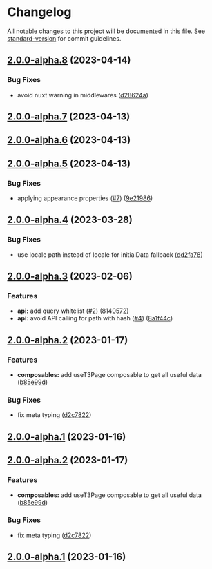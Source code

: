# Changelog

All notable changes to this project will be documented in this file. See [standard-version](https://github.com/conventional-changelog/standard-version) for commit guidelines.

## [2.0.0-alpha.8](https://git.macopedia.pl:59184/t3headless/nuxt-typo3/compare/v2.0.0-alpha.7...v2.0.0-alpha.8) (2023-04-14)


### Bug Fixes

* avoid nuxt warning in middlewares ([d28624a](https://git.macopedia.pl:59184/t3headless/nuxt-typo3/commit/d28624a37795d84dfbac1c6908aa1d591ebd778d))

## [2.0.0-alpha.7](https://git.macopedia.pl:59184/t3headless/nuxt-typo3/compare/v2.0.0-alpha.6...v2.0.0-alpha.7) (2023-04-13)

## [2.0.0-alpha.6](https://git.macopedia.pl:59184/t3headless/nuxt-typo3/compare/v2.0.0-alpha.5...v2.0.0-alpha.6) (2023-04-13)

## [2.0.0-alpha.5](https://git.macopedia.pl:59184/t3headless/nuxt-typo3/compare/v2.0.0-alpha.4...v2.0.0-alpha.5) (2023-04-13)


### Bug Fixes

* applying appearance properties ([#7](https://git.macopedia.pl:59184/t3headless/nuxt-typo3/issues/7)) ([9e21986](https://git.macopedia.pl:59184/t3headless/nuxt-typo3/commit/9e219861ef8da86943d95976271ba57047493aeb))

## [2.0.0-alpha.4](https://git.macopedia.pl:59184/t3headless/nuxt-typo3/compare/v2.0.0-alpha.3...v2.0.0-alpha.4) (2023-03-28)


### Bug Fixes

* use locale path instead of locale for initialData fallback ([dd2fa78](https://git.macopedia.pl:59184/t3headless/nuxt-typo3/commit/dd2fa7826435c932001460304c88e570d1ef7b18))

## [2.0.0-alpha.3](https://git.macopedia.pl:59184/t3headless/nuxt-typo3/compare/v2.0.0-alpha.2...v2.0.0-alpha.3) (2023-02-06)


### Features

* **api:** add query whitelist ([#2](https://git.macopedia.pl:59184/t3headless/nuxt-typo3/issues/2)) ([8140572](https://git.macopedia.pl:59184/t3headless/nuxt-typo3/commit/81405722d476133b40720b37acd67aa9ef665e3f))
* **api:** avoid API calling for path with hash ([#4](https://git.macopedia.pl:59184/t3headless/nuxt-typo3/issues/4)) ([8a1f44c](https://git.macopedia.pl:59184/t3headless/nuxt-typo3/commit/8a1f44cedee0470061fb29d006c130a63d995be6))

## [2.0.0-alpha.2](https://git.macopedia.pl:59184/t3headless/nuxt-typo3/compare/v2.0.0-alpha.1...v2.0.0-alpha.2) (2023-01-17)


### Features

* **composables:** add useT3Page composable to get all useful data ([b85e99d](https://git.macopedia.pl:59184/t3headless/nuxt-typo3/commit/b85e99d74df5cb9a95180ee0f286b5dfcb7ef1a3))


### Bug Fixes

* fix meta typing ([d2c7822](https://git.macopedia.pl:59184/t3headless/nuxt-typo3/commit/d2c7822e77a07a678c883c2a94b639eda050b6f7))

## [2.0.0-alpha.1](https://git.macopedia.pl:59184/t3headless/nuxt-typo3/compare/v0.0.0...v2.0.0-alpha.1) (2023-01-16)

## [2.0.0-alpha.2](https://git.macopedia.pl:59184/t3headless/nuxt-typo3/compare/v2.0.0-alpha.1...v2.0.0-alpha.2) (2023-01-17)


### Features

* **composables:** add useT3Page composable to get all useful data ([b85e99d](https://git.macopedia.pl:59184/t3headless/nuxt-typo3/commit/b85e99d74df5cb9a95180ee0f286b5dfcb7ef1a3))


### Bug Fixes

* fix meta typing ([d2c7822](https://git.macopedia.pl:59184/t3headless/nuxt-typo3/commit/d2c7822e77a07a678c883c2a94b639eda050b6f7))

## [2.0.0-alpha.1](https://git.macopedia.pl:59184/t3headless/nuxt-typo3/compare/v0.0.0...v2.0.0-alpha.1) (2023-01-16)
